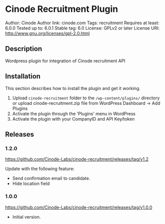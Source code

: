 # Cinode Recruitment Plugin
Author: Cinode
Author link: cinode.com
Tags: recruitment
Requires at least: 6.0.0
Tested up to: 6.0.1
Stable tag: 6.0
License: GPLv2 or later
License URI: http://www.gnu.org/licenses/gpl-2.0.html

## Description
Wordpress plugin for integration of Cinode recruitment API

## Installation
This section describes how to install the plugin and get it working.

1. Upload `cinode-recruitment` folder to the `/wp-content/plugins/` directory or upload cinode-recruitment.zip file from WordPress Dashboard -> Add Plugins
2. Activate the plugin through the 'Plugins' menu in WordPress
3. Activate the plugin with your CompanyID and API Key/token

## Releases

### 1.2.0
https://github.com/Cinode-Labs/cinode-recruitment/releases/tag/v1.2

Update with the following feature:

* Send confirmation email to candidate.
* Hide location field
### 1.0.0
https://github.com/Cinode-Labs/cinode-recruitment/releases/tag/v1.0.0

* Initial version.

